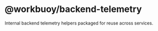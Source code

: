 # @workbuoy/backend-telemetry

Internal backend telemetry helpers packaged for reuse across services.
